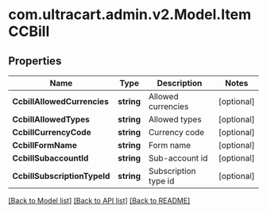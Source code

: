 # com.ultracart.admin.v2.Model.ItemCCBill
## Properties

Name | Type | Description | Notes
------------ | ------------- | ------------- | -------------
**CcbillAllowedCurrencies** | **string** | Allowed currencies | [optional] 
**CcbillAllowedTypes** | **string** | Allowed types | [optional] 
**CcbillCurrencyCode** | **string** | Currency code | [optional] 
**CcbillFormName** | **string** | Form name | [optional] 
**CcbillSubaccountId** | **string** | Sub-account id | [optional] 
**CcbillSubscriptionTypeId** | **string** | Subscription type id | [optional] 

[[Back to Model list]](../README.md#documentation-for-models) [[Back to API list]](../README.md#documentation-for-api-endpoints) [[Back to README]](../README.md)

